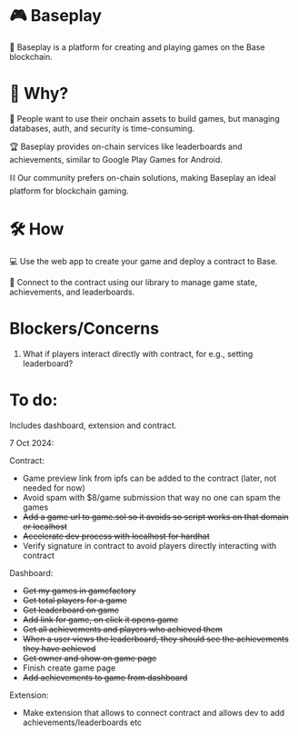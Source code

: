 # 🎮 Baseplay

🚀 Baseplay is a platform for creating and playing games on the Base blockchain.

# 🤔 Why?

💎 People want to use their onchain assets to build games, but managing databases, auth, and security is time-consuming.

🏆 Baseplay provides on-chain services like leaderboards and achievements, similar to Google Play Games for Android.

⛓️ Our community prefers on-chain solutions, making Baseplay an ideal platform for blockchain gaming.

# 🛠️ How

💻 Use the web app to create your game and deploy a contract to Base.

🏅 Connect to the contract using our library to manage game state, achievements, and leaderboards.

# Blockers/Concerns

1. What if players interact directly with contract, for e.g., setting leaderboard?

# To do:

Includes dashboard, extension and contract.

7 Oct 2024:

Contract:
- Game preview link from ipfs can be added to the contract (later, not needed for now)
- Avoid spam with $8/game submission that way no one can spam the games
- ~~Add a game url to game.sol so it avoids so script works on that domain or localhost~~
- ~~Accelerate dev process with localhost for hardhat~~
- Verify signature in contract to avoid players directly interacting with contract

Dashboard:
- ~~Get my games in gamefactory~~
- ~~Get total players for a game~~
- ~~Get leaderboard on game~~
- ~~Add link for game, on click it opens game~~
- ~~Get all achievements and players who achieved them~~
- ~~When a user views the leaderboard, they should see the achievements they have achieved~~
- ~~Get owner and show on game page~~
- Finish create game page
- ~~Add achievements to game from dashboard~~

Extension:
- Make extension that allows to connect contract and allows dev to add achievements/leaderboards etc